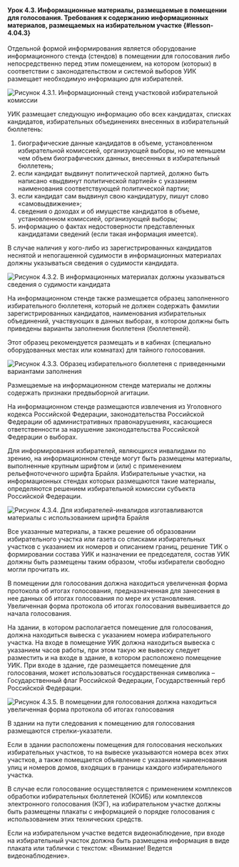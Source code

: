#### Урок 4.3. Информационные материалы, размещаемые в помещении для голосования. Требования к содержанию информационных материалов, размещаемых на избирательном участке {#lesson-4.04.3}

Отдельной формой информирования является оборудование информационного стенда (стендов) в помещении для голосования либо непосредственно перед этим помещением, на котором (которых) в соответствии с законодательством и системой выборов УИК размещает необходимую информацию для избирателей.

![Рисунок 4.3.1. Информационный стенд участковой избирательной комиссии ](./4.04.3.1.svg)

УИК размещает следующую информацию обо всех кандидатах, списках кандидатов, избирательных объединениях внесенных в избирательный бюллетень:

1) биографические данные кандидатов в объеме, установленном избирательной комиссией, организующей выборы, но не меньшем чем объем биографических данных, внесенных в избирательный бюллетень; 
2) если кандидат выдвинут политической партией, должно быть написано «выдвинут политической партией» с указанием наименования соответствующей политической партии; 
3) если кандидат сам выдвинул свою кандидатуру, пишут слово «самовыдвижение»; 
4) сведения о доходах и об имуществе кандидатов в объеме, установленном комиссией, организующей выборы; 
5) информацию о фактах недостоверности представленных кандидатами сведений (если такая информация имеется).

В случае наличия у кого-либо из зарегистрированных кандидатов неснятой и непогашенной судимости в информационных материалах должны указываться сведения о судимости кандидата.

![Рисунок 4.3.2. В информационных материалах должны указываться сведения о судимости кандидата ](./4.04.3.2.svg)

На информационном стенде также размещается образец заполненного избирательного бюллетеня, который не должен содержать фамилии зарегистрированных кандидатов, наименования избирательных объединений, участвующих в данных выборах, в котором должны быть приведены варианты заполнения бюллетеня (бюллетеней).

Этот образец рекомендуется размещать и в кабинах (специально оборудованных местах или комнатах) для тайного голосования.

![Рисунок 4.3.3. Образец избирательного бюллетеня с приведенными вариантами заполнения ](./4.04.3.3.svg)

Размещаемые на информационном стенде материалы не должны содержать признаки предвыборной агитации.

На информационном стенде размещаются извлечения из Уголовного кодекса Российской Федерации, законодательства Российской Федерации об административных правонарушениях, касающиеся ответственности за нарушение законодательства Российской Федерации о выборах.

Для информирования избирателей, являющихся инвалидами по зрению, на информационном стенде могут быть размещены материалы, выполненные крупным шрифтом и (или) с применением рельефноточечного шрифта Брайля. Избирательные участки, на информационных стендах которых размещаются такие материалы, определяются решением избирательной комиссии субъекта Российской Федерации.

![Рисунок 4.3.4. Для избирателей-инвалидов изготавливаются материалы с использованием шрифта Брайля ](./4.04.3.4.svg)

Все указанные материалы, а также решение об образовании избирательного участка или газета со списками избирательных участков с указанием их номеров и описанием границ, решение ТИК о формировании состава УИК и назначении ее председателя, состав УИК должны быть размещены таким образом, чтобы избиратели свободно могли прочитать их.

В помещении для голосования должна находиться увеличенная форма протокола об итогах голосования, предназначенная для занесения в нее данных об итогах голосования по мере их установления. Увеличенная форма протокола об итогах голосования вывешивается до начала голосования.

На здании, в котором располагается помещение для голосования, должна находиться вывеска с указанием номера избирательного участка. На входе в помещение УИК должна находиться вывеска с указанием часов работы, при этом такую же вывеску следует разместить и на входе в здание, в котором расположено помещение УИК. При входе в здание, где размещается помещение для голосования, может использоваться государственная символика – Государственный флаг Российской Федерации, Государственный герб Российской Федерации.

![Рисунок 4.3.5. В помещении для голосования должна находиться увеличенная форма протокола об итогах голосования ](./4.04.3.5.svg)

В здании на пути следования к помещению для голосования размещаются стрелки-указатели.

Если в здании расположены помещения для голосования нескольких избирательных участков, то на вывеске указываются номера всех этих участков, а также помещается объявление с указанием наименования улиц и номеров домов, входящих в границы каждого избирательного участка.

В случае если голосование осуществляется с применением комплексов обработки избирательных бюллетеней (КОИБ) или комплексов электронного голосования (КЭГ), на избирательном участке должны быть размещены плакаты с информацией о порядке голосования с использованием этих технических средств.

Если на избирательном участке ведется видеонаблюдение, при входе на избирательный участок должна быть размещена информация в виде плаката или таблички с текстом: «Внимание! Ведется видеонаблюдение».
